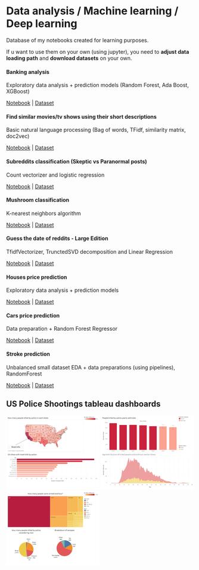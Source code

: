 # Data analysis / Machine learning / Deep learning

Database of my notebooks created for learning purposes. 

If u want to use them on your own (using jupyter), you need to **adjust data loading path** and **download datasets** on your own.

#### Banking analysis 
Exploratory data analysis + prediction models (Random Forest, Ada Boost, XGBoost)

[Notebook](https://github.com/Th3NiKo/Data-analysis-training/blob/main/Banking-analysis.ipynb) | [Dataset](https://www.kaggle.com/prakharrathi25/banking-dataset-marketing-targets)

#### Find similar movies/tv shows using their short descriptions
Basic natural language processing (Bag of words, TFidf, similarity matrix, doc2vec)

[Notebook](https://github.com/Th3NiKo/Data-analysis-training/blob/main/Finding-similar-films-using-descriptions-tfidf.ipynb) | [Dataset](https://www.kaggle.com/shivamb/netflix-shows)

#### Subreddits classification (Skeptic vs Paranormal posts)
Count vectorizer and logistic regression

[Notebook](https://github.com/Th3NiKo/Data-analysis-training/blob/main/Skeptic-vs-paranormal-subreddits-logistic-regression.ipynb) | [Dataset](https://gonito.net/gitlist/paranormal-or-skeptic.git/master/)

#### Mushroom classification 
K-nearest neighbors algorithm

[Notebook](https://github.com/Th3NiKo/Data-analysis-training/blob/main/Mushroom-classification-challenge-KNN.ipynb) | [Dataset](https://gonito.net/gitlist/mushrooms.git/master/)

#### Guess the date of reddits - Large Edition
TfidfVectorizer, TrunctedSVD decomposition and Linear Regression

[Notebook](https://github.com/Th3NiKo/Data-analysis-training/blob/main/Guess-the-date-of-reddits-large-edition.ipynb) | [Dataset](https://git.wmi.amu.edu.pl/dawjur/guess-reddit-date-sumo.git)

#### Houses price prediction
Exploratory data analysis + prediction models

[Notebook](https://github.com/Th3NiKo/Data-analysis-training/blob/main/Houses-price-prediction-EDA.ipynb) | [Dataset](https://gonito.net/gitlist/mieszkania4.git/master)

#### Cars price prediction
Data preparation + Random Forest Regressor

[Notebook](https://github.com/Th3NiKo/Data-analysis-training/blob/main/Cars-price-prediction-random-forest.ipynb) | [Dataset](https://gonito.net/gitlist/auta.git/master)

#### Stroke prediction
Unbalanced small dataset
EDA + data preparations (using pipelines), RandomForest

[Notebook](https://github.com/Th3NiKo/Data-analysis-training/blob/main/Stroke-prediction.ipynb) | [Dataset](https://www.kaggle.com/fedesoriano/stroke-prediction-dataset)

## US Police Shootings tableau dashboards

<a href="https://github.com/Th3NiKo/Data-analysis-training/blob/main/Images/Dashboard1.png"><img src="https://raw.githubusercontent.com/Th3NiKo/Data-analysis-training/main/Images/Dashboard1.png" width="250"></a>
<a href="https://github.com/Th3NiKo/Data-analysis-training/blob/main/Images/Dashboard2.png"><img src="https://raw.githubusercontent.com/Th3NiKo/Data-analysis-training/main/Images/Dashboard2.png" width="250"></a>
<a href="https://github.com/Th3NiKo/Data-analysis-training/blob/main/Images/Dashboard3.png"><img src="https://raw.githubusercontent.com/Th3NiKo/Data-analysis-training/main/Images/Dashboard3.png" width="250"></a>